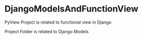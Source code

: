 # DjangoModelsAndFunctionView


PyView Project is related to functional view in Django

Project Folder is related to Django Models
